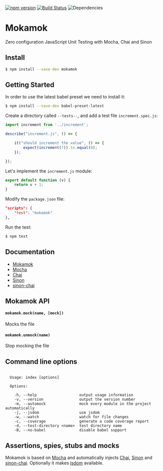 [![npm version](https://badge.fury.io/js/mokamok.svg)](https://badge.fury.io/js/mokamok)
[![Build Status](https://travis-ci.org/ggyorfi/mokamok.svg?branch=master)](https://travis-ci.org/ggyorfi/mokamok)
![Dependencies](https://david-dm.org/ggyorfi/mokamok.svg)

# Mokamok

Zero configuration JavaScript Unit Testing with Mocha, Chai and Sinon

## Install

```bash
$ npm install --save-dev mokamok
```

## Getting Started

In order to use the latest babel preset we need to install it:

```bash
$ npm install --save-dev babel-preset-latest
```

Create a directory called `--tests--`, and add a test file `increment.spec.js`:

```javascript
import increment from '../increment';

describe("increment.js", () => {

    it("should increment the value", () => {
        expect(increment(7)).to.equal(8);
    });

});
```

Let's implement the `increment.js` module:

```javascript
export default function (v) {
    return v + 1;
}
```

Modify the `package.json` file:

```json
"scripts": {
    "test": "mokamok"
},
```

Run the test:

```bash
$ npm test
```

## Documentation

* [Mokamok](https://ggyorfi.github.io/mokamok)
* [Mocha](https://mochajs.org)
* [Chai](http://chaijs.com/api/bdd/)
* [Sinon](http://sinonjs.org/docs/)
* [sinon-chai](https://github.com/domenic/sinon-chai)

## Mokamok API

#### `mokamok.mock(name, [mock])`

Mocks the file

#### `mokamok.unmock(name)`

Stop mocking the file

## Command line options

```

  Usage: index [options]

  Options:

    -h, --help                   output usage information
    -v, --version                output the version number
    -m, --automock               mock every module in the project automatically
    -j, --jsdom                  use jsdom
    -w, --watch                  watch for file changes
    -c, --coverage               generate a code coverage report
    -d, --test-directory <name>  test directory name
    -B, --no-babel               disable babel support

```

## Assertions, spies, stubs and mocks

Mokamok is based on [Mocha](https://mochajs.org) and automatically
injects [Chai](http://chaijs.com), [Sinon](http://sinonjs.org) and [sinon-chai](https://github.com/domenic/sinon-chai). Optionally it makes [jsdom](https://github.com/tmpvar/jsdom) available.
